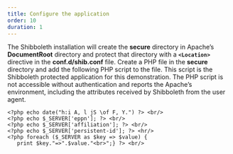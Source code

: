 ```yaml
---
title: Configure the application
order: 10
duration: 1
---
```


The Shibboleth installation will create the **secure** directory in Apache’s **DocumentRoot** directory and protect
that directory with a **`<Location>`** directive in the **conf.d/shib.conf** file. Create a PHP file in the **secure** directory
and add the following PHP script to the file. This script is the Shibboleth protected application for this demonstration. The PHP script is not accessible without authentication and reports the Apache’s environment, including the attributes received by Shibboleth from the user agent.


    <?php echo date("h:i A, l jS \of F, Y.") ?> <br/>
    <?php echo $_SERVER['eppn']; ?> <br/>
    <?php echo $_SERVER['affiliation']; ?> <br/>
    <?php echo $_SERVER['persistent-id']; ?> <hr/>
    <?php foreach ($_SERVER as $key => $value) {
       print $key."=>".$value."<br>";} ?> <br/>
